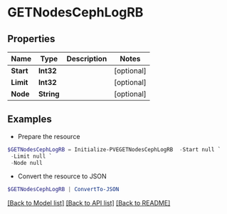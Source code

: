 # GETNodesCephLogRB
## Properties

Name | Type | Description | Notes
------------ | ------------- | ------------- | -------------
**Start** | **Int32** |  | [optional] 
**Limit** | **Int32** |  | [optional] 
**Node** | **String** |  | [optional] 

## Examples

- Prepare the resource
```powershell
$GETNodesCephLogRB = Initialize-PVEGETNodesCephLogRB  -Start null `
 -Limit null `
 -Node null
```

- Convert the resource to JSON
```powershell
$GETNodesCephLogRB | ConvertTo-JSON
```

[[Back to Model list]](../README.md#documentation-for-models) [[Back to API list]](../README.md#documentation-for-api-endpoints) [[Back to README]](../README.md)

